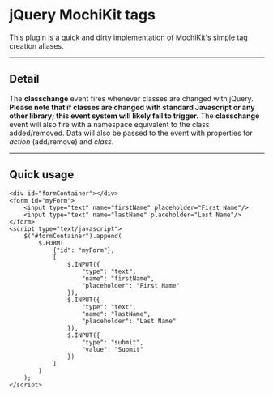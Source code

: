# jQuery MochiKit tags

This plugin is a quick and dirty implementation of MochiKit's simple tag creation aliases.

---

## Detail

The **classchange** event fires whenever classes are changed with jQuery.  **Please note that if
classes are changed with standard Javascript or any other library; this event system will likely
fail to trigger.**  The **classchange** event will also fire with a namespace equivalent to the
class added/removed.  Data will also be passed to the event with properties for *action*
(add/remove) and *class*.

---

## Quick usage

	<div id="formContainer"></div>
	<form id="myForm">
		<input type="text" name="firstName" placeholder="First Name"/>
		<input type="text" name="lastName" placeholder="Last Name"/>
	</form>
	<script type="text/javascript">
		$("#formContainer").append(
			$.FORM(
				{"id": "myForm"},
				[
					$.INPUT({
						"type": "text",
						"name": "firstName",
						"placeholder": "First Name"
					}),
					$.INPUT({
						"type": "text",
						"name": "lastName",
						"placeholder": "Last Name"
					}),
					$.INPUT({
						"type": "submit",
						"value": "Submit"
					})
				]
			)
		);
	</script>
